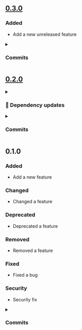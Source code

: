 ## [0.3.0](https://github.com/andrzejressel/pulumi-gestalt/compare/v0.2.0...v0.3.0)
### Added
- Add a new unreleased feature

<details>
<summary><h3>Commits</h3></summary>

- Some yet unreleased feature [fcc0736](https://github.com/andrzejressel/pulumi-gestalt/commit/fcc0736f821af0645e9cc429dad6bef022eb7d6c)
</details>

## [0.2.0](https://github.com/andrzejressel/pulumi-gestalt/compare/v0.1.0...v0.2.0)
<details>
<summary><h3>🤖 Dependency updates</h3></summary>

- Some renovate bot commit [41cf76d](https://github.com/andrzejressel/pulumi-gestalt/commit/41cf76d1c95a37f9d90cf32563fdbbecd09096b2)
</details>

<details>
<summary><h3>Commits</h3></summary>

- Some renovate bot commit [41cf76d](https://github.com/andrzejressel/pulumi-gestalt/commit/41cf76d1c95a37f9d90cf32563fdbbecd09096b2)
- Some feature [7a9e812](https://github.com/andrzejressel/pulumi-gestalt/commit/7a9e8120dbb9b89a7be404ae1c944961d7e18947)
</details>

## 0.1.0
### Added
- Add a new feature

### Changed
- Changed a feature

### Deprecated
- Deprecated a feature

### Removed
- Removed a feature

### Fixed
- Fixed a bug

### Security
- Security fix

<details>
<summary><h3>Commits</h3></summary>

- Add 6_security.yaml [fef18e8](https://github.com/andrzejressel/pulumi-gestalt/commit/fef18e8dcf942f01d4652f86c79a7d45a9b294ee)
- Add 5_fixed.yaml [0ab227e](https://github.com/andrzejressel/pulumi-gestalt/commit/0ab227e1a27be298977999a0f15141a07ccb2613)
- Add 4_removed.yaml [8e0bf6e](https://github.com/andrzejressel/pulumi-gestalt/commit/8e0bf6e2707a419feab6df2b871c7066f7aa84b6)
- Add 3_deprecated.yaml [b35f8d8](https://github.com/andrzejressel/pulumi-gestalt/commit/b35f8d8e5bf876fadcbee9267b593c4d5bbe7fb6)
- Add 2_changed.yaml [fb1e4e5](https://github.com/andrzejressel/pulumi-gestalt/commit/fb1e4e572703119391ab69bfb9557e52d0bd7d99)
- Add 1_added.yaml [6efea6a](https://github.com/andrzejressel/pulumi-gestalt/commit/6efea6a3d782a8bfabca304f79095bed0b20bfa9)
</details>

